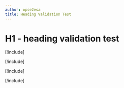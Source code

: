 ```yaml
---
author: opse2esa
title: Heading Validation Test
---
```


# H1 - heading validation test
[!include[](includes/prTestFolder/HeadingEmpty.md)]

[!include[](includes/prTestFolder/HeadingNoContent.md)]

[!include[](includes/prTestFolder/HeadingSkipped.md)]

[!include[](includes/prTestFolder/headingWithUnderLine.md)]